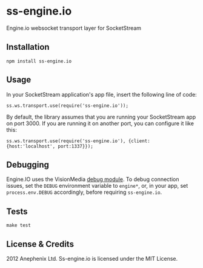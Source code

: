 ss-engine.io
============

Engine.io websocket transport layer for SocketStream

Installation
---

    npm install ss-engine.io

Usage
---

In your SocketStream application's app file, insert the following line of code:

    ss.ws.transport.use(require('ss-engine.io'));

By default, the library assumes that you are running your SocketStream app on port 3000. If you are running it on another port, you can configure it like this:

    ss.ws.transport.use(require('ss-engine.io'), {client:{host:'localhost', port:1337}});

Debugging
---

Engine.IO uses the VisionMedia [debug module](https://github.com/visionmedia/debug). To debug connection issues, set the `DEBUG` environment variable to `engine*`, or, in your app, set `process.env.DEBUG` accordingly, before requiring `ss-engine.io`.

Tests
---

    make test
 
License & Credits
---

2012 Anephenix Ltd. Ss-engine.io is licensed under the MIT License.